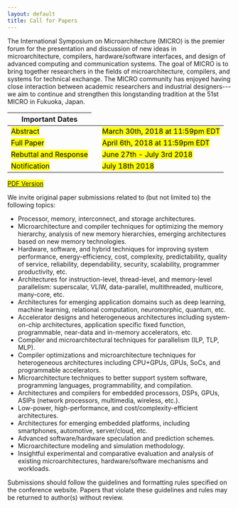 ```yaml
---
layout: default
title: Call for Papers
---
```


The International Symposium on Microarchitecture (MICRO) is the premier forum for the presentation and discussion of new ideas in microarchitecture, compilers, hardware/software interfaces, and design of advanced computing and communication systems. The goal of MICRO is to bring together researchers in the fields of microarchitecture, compilers, and systems for technical exchange. The MICRO community has enjoyed having close interaction between academic researchers and industrial designers---we aim to continue and strengthen this longstanding tradition at the 51st MICRO in Fukuoka, Japan.


<center>
 <table>
  <thead>
    <tr>
      <th>Important Dates</th>
    </tr>
  </thead>
  <tbody>
    <tr>
      <td><mark>Abstract</mark></td>
      <td> </td>
      <td><mark> March 30th, 2018 at 11:59pm EDT</mark></td>
    </tr>
    <tr>
      <td><mark>Full Paper</mark></td>
      <td> </td>
      <td><mark> April 6th, 2018 at 11:59pm EDT</mark></td>
    </tr>
    <tr>
      <td><mark>Rebuttal and Response </mark></td>
      <td> </td>
      <td><mark> June 27th - July 3rd 2018 </mark></td>
    </tr>
    <tr>
      <td><mark>Notification</mark></td>
      <td> </td>
      <td><mark> July 18th 2018 </mark></td>
    </tr>
  </tbody>
</table>
</center>

<mark> <a href="{{ site.baseurl }}/public/downloads/MICRO-51CFP.pdf"> PDF Version </a> </mark>

We invite original paper submissions related to (but not limited to) the following topics:

* Processor, memory, interconnect, and storage architectures.
* Microarchitecture and compiler techniques for optimizing the memory hierarchy, analysis of new memory hierarchies, emerging architectures based on new memory technologies. 
* Hardware, software, and hybrid techniques for improving system performance, energy-efficiency, cost, complexity, predictability, quality of service, reliability, dependability, security, scalability, programmer productivity, etc.
* Architectures for instruction-level, thread-level, and memory-level parallelism: superscalar, VLIW, data-parallel, multithreaded, multicore, many-core, etc.
* Architectures for emerging application domains such as deep learning, machine learning, relational computation, neuromorphic, quantum, etc. 
* Accelerator designs and heterogeneous architectures including system-on-chip architectures, application specific fixed function, programmable, near-data and in-memory accelerators, etc. 
* Compiler and microarchitectural techniques for parallelism (ILP, TLP, MLP).
* Compiler optimizations and microarchitecture techniques for heterogeneous architectures including CPU+GPUs, GPUs, SoCs, and programmable accelerators.
* Microarchitecture techniques to better support system software, programming languages, programmability, and compilation.
* Architectures and compilers for embedded processors, DSPs, GPUs, ASIPs (network processors, multimedia, wireless, etc.).
* Low-power, high-performance, and cost/complexity-efficient architectures.
* Architectures for emerging embedded platforms, including smartphones, automotive, server/cloud, etc.
* Advanced software/hardware speculation and prediction schemes.
* Microarchitecture modeling and simulation methodology.
* Insightful experimental and comparative evaluation and analysis of existing microarchitectures, hardware/software mechanisms and workloads.

Submissions should follow the guidelines and formatting rules specified on the conference website. Papers that violate these guidelines and rules may be returned to author(s) without review. 